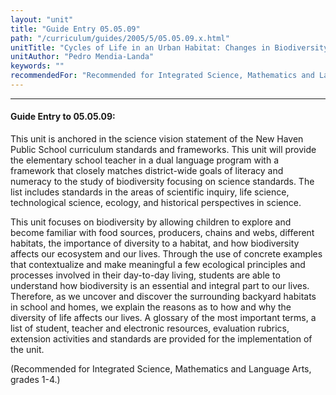 ```yaml
---
layout: "unit"
title: "Guide Entry 05.05.09"
path: "/curriculum/guides/2005/5/05.05.09.x.html"
unitTitle: "Cycles of Life in an Urban Habitat: Changes in Biodiversity"
unitAuthor: "Pedro Mendia-Landa"
keywords: ""
recommendedFor: "Recommended for Integrated Science, Mathematics and Language Arts, grades 1-4."
---
```

<body>
<hr/>
<h4>
Guide Entry to 05.05.09:
</h4>
<p>
This unit is anchored in the science vision statement of the New Haven Public School curriculum standards and frameworks. This unit will provide the elementary school teacher in a dual language program with a framework that closely matches district-wide goals of literacy and numeracy to the study of biodiversity focusing on science standards. The list includes standards in the areas of scientific inquiry, life science, technological science, ecology, and historical perspectives in science.
</p>
<p>
This unit focuses on biodiversity by allowing children to explore and become familiar with food sources, producers, chains and webs, different habitats, the importance of diversity to a habitat, and how biodiversity affects our ecosystem and our lives. Through the use of concrete examples that contextualize and make meaningful a few ecological principles and processes involved in their day-to-day living, students are able to understand how biodiversity is an essential and integral part to our lives. Therefore, as we uncover and discover the surrounding backyard habitats in school and homes, we explain the reasons as to how and why the diversity of life affects our lives.  A glossary of the most important terms, a list of student, teacher and electronic resources, evaluation rubrics, extension activities and standards are provided for the implementation of the unit.
</p>
<p>
(Recommended for Integrated Science, Mathematics and Language Arts, grades 1-4.)
</p>
</body>